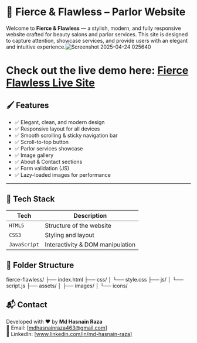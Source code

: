 # 💄 Fierce & Flawless – Parlor Website

Welcome to **Fierce & Flawless** — a stylish, modern, and fully responsive website crafted for beauty salons and parlor services. This site is designed to capture attention, showcase services, and provide users with an elegant and intuitive experience.![Screenshot 2025-04-24 025640](https://github.com/user-attachments/assets/028ef0b5-fede-4a01-af23-7daa9ea138a8)

# Check out the live demo here: [Fierce Flawless Live Site](https://mdhasnainrazaa.github.io/fierce-flawless-website/)

## 🖌️ Features

- ✅ Elegant, clean, and modern design
- ✅ Responsive layout for all devices
- ✅ Smooth scrolling & sticky navigation bar
- ✅ Scroll-to-top button
- ✅ Parlor services showcase
- ✅ Image gallery
- ✅ About & Contact sections
- ✅ Form validation (JS)
- ✅ Lazy-loaded images for performance

---

## 🚀 Tech Stack

| Tech        | Description                      |
|-------------|----------------------------------|
| `HTML5`     | Structure of the website         |
| `CSS3`      | Styling and layout               |
| `JavaScript`| Interactivity & DOM manipulation |


## 📂 Folder Structure

fierce-flawless/ ├── index.html ├── css/ │ └── style.css ├── js/ │ └── script.js ├── assets/ │ ├── images/ │ └── icons/
## 📬 Contact

Developed with ❤️ by **Md Hasnain Raza**  
📧 Email: [mdhasnainraza463@gmail.com]   
🔗 LinkedIn: [www.linkedin.com/in/md-hasnain-raza]  
